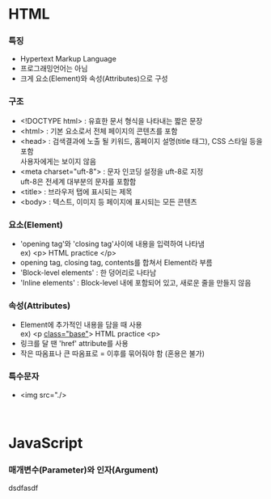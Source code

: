 # HTML
### 특징 
- Hypertext Markup Language
- 프로그래밍언어는 아님
- 크게 요소(Element)와 속성(Attributes)으로 구성

### 구조
- \<!DOCTYPE html> : 유효한 문서 형식을 나타내는 짧은 문장
- \<html> : 기본 요소로서 전체 페이지의 콘텐츠를 포함
- \<head> : 검색결과에 노출 될 키워드, 홈페이지 설명(title 태그), CSS 스타일 등을 포함  
사용자에게는 보이지 않음
- \<meta charset="uft-8"> : 문자 인코딩 설정을 uft-8로 지정  
uft-8은 전세계 대부분의 문자를 포함함
- \<title> : 브라우저 탭에 표시되는 제목
- \<body> : 텍스트, 이미지 등 페이지에 표시되는 모든 콘텐츠

### 요소(Element)
- 'opening tag'와 'closing tag'사이에 내용을 입력하여 나타냄  
ex) \<p> HTML practice \</p>  
- opening tag, closing tag, contents를 합쳐서 Element라 부름
- 'Block-level elements' : 한 덩어리로 나타남
- 'Inline elements' : Block-level 내에 포함되어 있고, 새로운 줄을 만들지 않음

### 속성(Attributes)
- Element에 추가적인 내용을 담을 때 사용  
 ex) \<p <u>class="base"</u>> HTML practice \<p> 
- 링크를 달 땐 'href' attribute를 사용
- 작은 따옴표나 큰 따옴표로 = 이후를 묶어줘야 함 (혼용은 불가)

### 특수문자
- <img src="./>

<br>

# JavaScript
### 매개변수(Parameter)와 인자(Argument)
dsdfasdf
